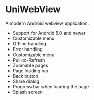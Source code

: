 # UniWebView
A modern Android webview application.

- Support for Android 5.0 and newer
- Customizable menu
- Offline handling
- Error handling
- Customizable menu
- Pull-to-Refresh
- Zoomable pages
- Page loading bar
- Back button
- Share dialog
- Progress bar when loading the page 
- Splash screen
